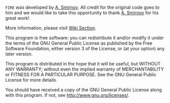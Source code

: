`FIRE` was developed by [A. Smirnov](https://gitlab.com/feynmanintegrals/fire). All credit for the original code goes to him and we would like to take this opportunity to thank [A. Smirnov](https://gitlab.com/feynmanintegrals/fire) for his great work!

More information, please visit [Wiki Section](https://github.com/HepLib/FIRE/wiki).

This program is free software: you can redistribute it and/or modify
it under the terms of the GNU General Public License as published by
the Free Software Foundation, either version 3 of the License, or
(at your option) any later version.

This program is distributed in the hope that it will be useful,
but WITHOUT ANY WARRANTY; without even the implied warranty of
MERCHANTABILITY or FITNESS FOR A PARTICULAR PURPOSE.  See the
GNU General Public License for more details.

You should have received a copy of the GNU General Public License
along with this program.  If not, see <http://www.gnu.org/licenses/>.
